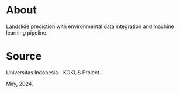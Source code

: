 # About
Landslide prediction with environmental data integration and machine learning pipeline.

# Source
Universitas Indonesia - KOKUS Project.

May, 2024.
